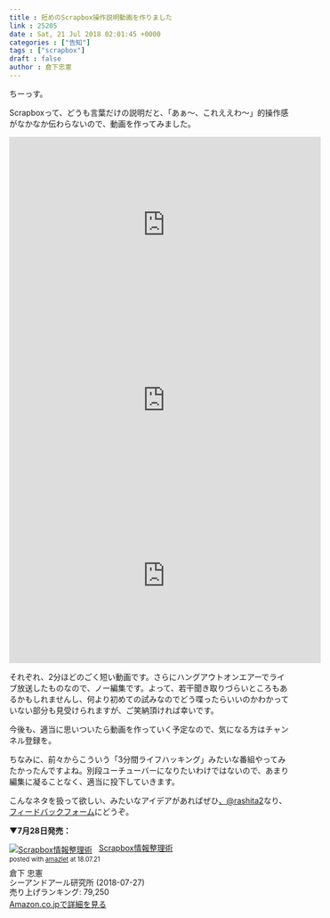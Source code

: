 ```yaml
---
title : 短めのScrapbox操作説明動画を作りました
link : 25205
date : Sat, 21 Jul 2018 02:01:45 +0000
categories : ["告知"]
tags : ["scrapbox"]
draft : false
author : 倉下忠憲
---
```


ちーっす。

Scrapboxって、どうも言葉だけの説明だと、「あぁ〜、これええわ〜」的操作感がなかなか伝わらないので、動画を作ってみました。

<iframe width="560" height="315" src="https://www.youtube.com/embed/xygOaMUNDI8" frameborder="0" allow="autoplay; encrypted-media" allowfullscreen></iframe>

<iframe width="560" height="315" src="https://www.youtube.com/embed/7zqVMdBLh40" frameborder="0" allow="autoplay; encrypted-media" allowfullscreen></iframe>

<iframe width="560" height="315" src="https://www.youtube.com/embed/jqLtvYyla1w" frameborder="0" allow="autoplay; encrypted-media" allowfullscreen></iframe>

それぞれ、2分ほどのごく短い動画です。さらにハングアウトオンエアーでライブ放送したものなので、ノー編集です。よって、若干聞き取りづらいところもあるかもしれませんし、何より初めての試みなのでどう喋ったらいいのかわかっていない部分も見受けられますが、ご笑納頂ければ幸いです。

今後も、適当に思いついたら動画を作っていく予定なので、気になる方はチャンネル登録を。

ちなみに、前々からこういう「3分間ライフハッキング」みたいな番組やってみたかったんですよね。別段ユーチューバーになりたいわけではないので、あまり編集に凝ることなく、適当に投下していきます。

こんなネタを扱って欲しい、みたいなアイデアがあればぜひ<a href="https://twitter.com/rashita2">、@rashita2</a>なり、<a href="https://docs.google.com/forms/d/17sOI0vqqT_blhmJFd70u_0gkmQmxyDcOpRtbCQIbDqw/edit">フィードバックフォーム</a>にどうぞ。

<strong>▼7月28日発売：</strong>

<div class="amazlet-box" style="margin-bottom:0px;"><div class="amazlet-image" style="float:left;margin:0px 12px 1px 0px;"><a href="http://www.amazon.co.jp/exec/obidos/ASIN/4863542526/rashita1000-22/ref=nosim/" name="amazletlink" target="_blank"><img src="https://images-fe.ssl-images-amazon.com/images/I/51L7tTg9PML._SL160_.jpg" alt="Scrapbox情報整理術" style="border: none;" /></a></div><div class="amazlet-info" style="line-height:120%; margin-bottom: 10px"><div class="amazlet-name" style="margin-bottom:10px;line-height:120%"><a href="http://www.amazon.co.jp/exec/obidos/ASIN/4863542526/rashita1000-22/ref=nosim/" name="amazletlink" target="_blank">Scrapbox情報整理術</a><div class="amazlet-powered-date" style="font-size:80%;margin-top:5px;line-height:120%">posted with <a href="http://www.amazlet.com/" title="amazlet" target="_blank">amazlet</a> at 18.07.21</div></div><div class="amazlet-detail">倉下 忠憲 <br />シーアンドアール研究所 (2018-07-27)<br />売り上げランキング: 79,250<br /></div><div class="amazlet-sub-info" style="float: left;"><div class="amazlet-link" style="margin-top: 5px"><a href="http://www.amazon.co.jp/exec/obidos/ASIN/4863542526/rashita1000-22/ref=nosim/" name="amazletlink" target="_blank">Amazon.co.jpで詳細を見る</a></div></div></div><div class="amazlet-footer" style="clear: left"></div></div>
